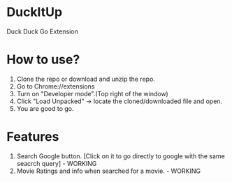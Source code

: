 # DuckItUp
Duck Duck Go Extension

# How to use?
1. Clone the repo or download and unzip the repo.
2. Go to Chrome://extensions
3. Turn on "Developer mode".(Top right of the window)
3. Click "Load Unpacked" -> locate the cloned/downloaded file and open.
4. You are good to go.

# Features
1. Search Google button. [Click on it to go directly to google with the same seacrch query] - WORKING
2. Movie Ratings and info when searched for a movie. - WORKING
